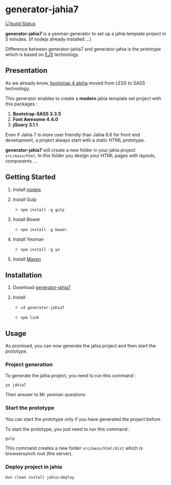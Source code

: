 # generator-jahia7

[![build Status](https://travis-ci.org/Alexandre-Gadiou/generator-jahia7.svg)](https://travis-ci.org/Alexandre-Gadiou/generator-jahia7.svg?branch=master)

**generator-jahia7** is a yeoman generator to set up a jahia template project in 5 minutes. (if nodejs already installed ...)

Difference between generator-jahia7 and generator-jahia is the prototype which is based on [EJS](http://ejs.co) technology.

## Presentation

As we already know, [bootstrap 4 alpha](http://blog.getbootstrap.com/2015/08/19/bootstrap-4-alpha/) moved from LESS to SASS technology.
 
This generator enables to create a **modern** jahia template set project with this packages : 

1. **Bootstrap-SASS 3.3.5**
2. **Font Awesome 4.4.0**
3. **jQuery 3.1.1**

Even if Jahia 7 is more user friendly than Jahia 6.6 for front end development, a project always start with a static HTML prototype.

**generator-jahia7** will create a new folder in your jahia project `src/main/html`. In this folder you 
design your HTML pages with layouts, components ...

## Getting Started

1. Install [nodejs](https://nodejs.org/)

2. Install Gulp
	
	* 	`npm install -g gulp`
		
3. Install Bower
	
	* 	`npm install -g bower`
		
4. Install Yeoman

	* 	`npm install -g yo`	

5. Install [Maven](https://maven.apache.org/install.html)
	

## Installation

1. Download [generator-jahia7](https://github.com/Alexandre-Gadiou/generator-jahia7/archive/master.zip)

2. Install

	* 	`cd generator-jahia7`
		
	* 	`npm link`
		
## Usage	

As promised, you can now generate the jahia project and then start the prototype.

### Project generation

To generate the jahia project, you need to run this command  :

```
yo jahia7
```

Then answer to Mr yeoman questions

### Start the prototype	

You can start the prototype only if you have generated the project before.

To start the prototype, you just need to run this command  :

```
gulp
```

This command creates a new folder `src/main/html/dist` which is browsersynch root (the server).

### Deploy project in jahia

```
mvn clean install jahia:deploy
```
